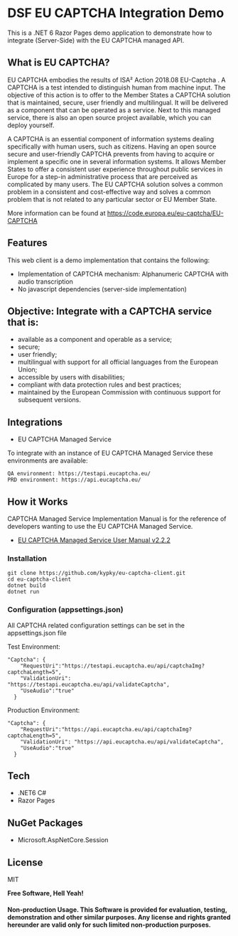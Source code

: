# DSF EU CAPTCHA Integration Demo
This is a .NET 6 Razor Pages demo application to demonstrate how to integrate (Server-Side) with the EU CAPTCHA managed API.

## What is EU CAPTCHA?
EU CAPTCHA embodies the results of ISA² Action 2018.08 EU-Captcha . A CAPTCHA is a test intended to distinguish human from machine input. The objective of this action is to offer to the Member States a CAPTCHA solution that is maintained, secure, user friendly and multilingual. It will be delivered as a component that can be operated as a service. Next to this managed service, there is also an open source project available, which you can deploy yourself.  

A CAPTCHA is an essential component of information systems dealing specifically with human users, such as citizens. Having an open source secure and user-friendly CAPTCHA prevents from having to acquire or implement a specific one in several information systems. It allows Member States to offer a consistent user experience throughout public services in Europe for a step-in administrative process that are perceived as complicated by many users. The EU CAPTCHA solution solves a common problem in a consistent and cost-effective way and solves a common problem that is not related to any particular sector or EU Member State.

More information can be found at <https://code.europa.eu/eu-captcha/EU-CAPTCHA>

## Features
This web client is a demo implementation that contains the following:
* Implementation of CAPTCHA mechanism: Alphanumeric CAPTCHA with audio transcription
* No javascript dependencies (server-side implementation)

## Objective:  Integrate with a CAPTCHA service that is:
* available as a component and operable as a service;
* secure;
* user friendly;
* multilingual with support for all official languages from the European Union;
* accessible by users with disabilities;
* compliant with data protection rules and best practices;
* maintained by the European Commission with continuous support for subsequent versions.

## Integrations
* EU CAPTCHA Managed Service

To integrate with an instance of EU CAPTCHA Managed Service these environments are available:  
```
QA environment: https://testapi.eucaptcha.eu/
PRD environment: https://api.eucaptcha.eu/ 
```

## How it Works
CAPTCHA Managed Service Implementation Manual is for the reference of developers wanting to use the EU CAPTCHA Managed Service.  
* [EU CAPTCHA Managed Service User Manual v2.2.2](documentation/EU_CAPTCHA_Managed_Service_User_Manual_v2.2.2_withUrls.docx)

### Installation
```
git clone https://github.com/kypky/eu-captcha-client.git
cd eu-captcha-client
dotnet build
dotnet run
```

### Configuration (appsettings.json)
All CAPTCHA related configuration settings can be set in the appsettings.json file

Test Environment:
```
"Captcha": {
    "RequestUri":"https://testapi.eucaptcha.eu/api/captchaImg?captchaLength=5",
    "ValidationUri": "https://testapi.eucaptcha.eu/api/validateCaptcha",
    "UseAudio":"true"
  }
```

Production Environment:
```
"Captcha": {
    "RequestUri":"https://api.eucaptcha.eu/api/captchaImg?captchaLength=5",
    "ValidationUri": "https://api.eucaptcha.eu/api/validateCaptcha",
    "UseAudio":"true"
  }
```

## Tech
* .NET6 C#
* Razor Pages

## NuGet Packages
* Microsoft.AspNetCore.Session

## License

MIT

**Free Software, Hell Yeah!**

#### Non-production Usage. This Software is provided for evaluation, testing, demonstration and other similar purposes. Any license and rights granted hereunder are valid only for such limited non-production purposes.

